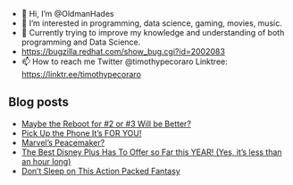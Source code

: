 - 👋 Hi, I’m @OldmanHades
- 👀 I’m interested in programming, data science, gaming, movies, music.
- 🌱 Currently trying to improve my knowledge and understanding of both programming and Data Science.
- https://bugzilla.redhat.com/show_bug.cgi?id=2002083
- 📫 How to reach me Twitter @timothypecoraro
Linktree: https://linktr.ee/timothypecoraro

## Blog posts
<!-- BLOG-POST-LIST:START -->
- [Maybe the Reboot for #2 or #3 Will be Better?](https://medium.com/@timothypecoraro/maybe-the-reboot-for-2-or-3-will-be-better-88a49fc9a6b0?source=rss-5097f5c9b801------2)
- [Pick Up the Phone It’s FOR YOU!](https://medium.com/@timothypecoraro/pick-up-the-phone-its-for-you-2c32f9864c35?source=rss-5097f5c9b801------2)
- [Marvel’s Peacemaker?](https://medium.com/@timothypecoraro/marvels-peacemaker-d8869de2af7e?source=rss-5097f5c9b801------2)
- [The Best Disney Plus Has To Offer so Far this YEAR! &lpar;Yes, it’s less than an hour long&rpar;](https://medium.com/@timothypecoraro/the-best-disney-plus-has-to-offer-so-far-this-year-yes-its-less-than-an-hour-long-3da805c93b61?source=rss-5097f5c9b801------2)
- [Don’t Sleep on This Action Packed Fantasy](https://medium.com/@timothypecoraro/dont-sleep-on-this-action-packed-fantasy-d3971d544a36?source=rss-5097f5c9b801------2)
<!-- BLOG-POST-LIST:END -->
